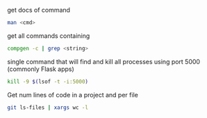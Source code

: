 get docs of command
```bash
man <cmd>
```

get all commands containing <string>
```bash
compgen -c | grep <string>
```

single command that will find and kill all processes using port 5000 (commonly Flask apps)
```bash
kill -9 $(lsof -t -i:5000)
```

Get num lines of code in a project and per file
```bash
git ls-files | xargs wc -l
```

```bash
```

```bash
```

```bash
```

```bash
```

```bash
```

```bash
```

```bash
```
